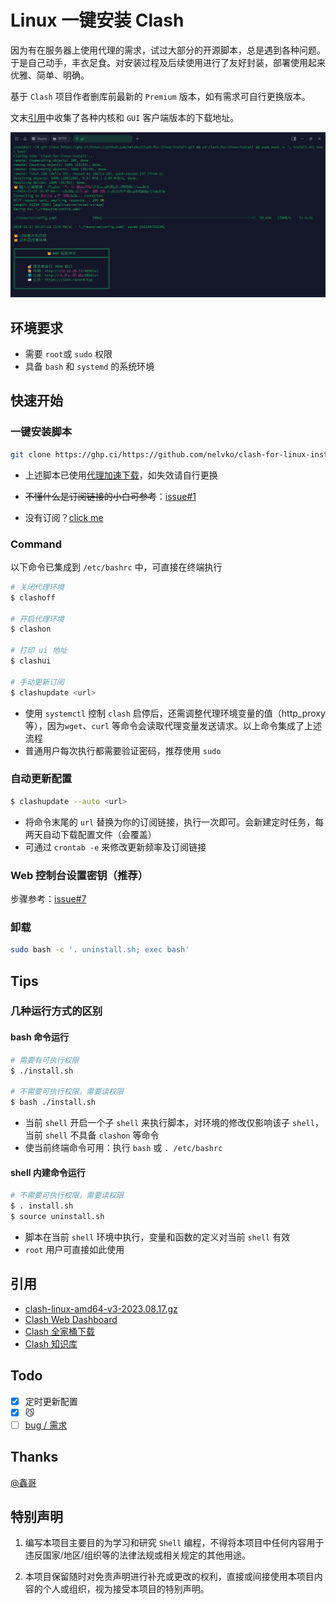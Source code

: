 # Linux 一键安装 Clash

因为有在服务器上使用代理的需求，试过大部分的开源脚本，总是遇到各种问题。于是自己动手，丰衣足食。对安装过程及后续使用进行了友好封装，部署使用起来优雅、简单、明确。

基于 `Clash` 项目作者删库前最新的 `Premium` 版本，如有需求可自行更换版本。

文末[引用](#ref)中收集了各种内核和 `GUI` 客户端版本的下载地址。

![preview](resource/preview.png)

## 环境要求

- 需要 `root`或 `sudo` 权限
- 具备 `bash` 和 `systemd` 的系统环境

## 快速开始

### 一键安装脚本

```bash
git clone https://ghp.ci/https://github.com/nelvko/clash-for-linux-install.git && cd clash-for-linux-install && sudo bash -c '. install.sh; exec bash'
```

- 上述脚本已使用[代理加速下载](https://ghp.ci/)，如失效请自行更换

- ~~不懂什么是订阅链接的小白可参考~~：[issue#1](https://github.com/nelvko/clash-for-linux-install/issues/1)

- 没有订阅？[click me](https://次元.net/auth/register?code=oUbI)

### Command

以下命令已集成到 `/etc/bashrc` 中，可直接在终端执行

```bash
# 关闭代理环境
$ clashoff

# 开启代理环境
$ clashon

# 打印 ui 地址
$ clashui

# 手动更新订阅
$ clashupdate <url>
```

- 使用 `systemctl` 控制 `clash` 启停后，还需调整代理环境变量的值（http_proxy 等），因为`wget`、`curl` 等命令会读取代理变量发送请求。以上命令集成了上述流程
- 普通用户每次执行都需要验证密码，推荐使用 `sudo`

### 自动更新配置

```bash
$ clashupdate --auto <url>
```

- 将命令末尾的 `url` 替换为你的订阅链接，执行一次即可。会新建定时任务，每两天自动下载配置文件（会覆盖）
- 可通过 `crontab -e`  来修改更新频率及订阅链接

### Web 控制台设置密钥（推荐）

步骤参考：[issue#7](https://github.com/nelvko/clash-for-linux-install/issues/7)

### 卸载

```bash
sudo bash -c '. uninstall.sh; exec bash'
```

## Tips

### 几种运行方式的区别

#### bash 命令运行

```bash
# 需要有可执行权限
$ ./install.sh

# 不需要可执行权限，需要读权限
$ bash ./install.sh
```

- 当前 `shell` 开启一个子 `shell` 来执行脚本，对环境的修改仅影响该子 `shell`，当前 `shell` 不具备 `clashon` 等命令
- 使当前终端命令可用：执行 `bash` 或 `. /etc/bashrc`

#### shell 内建命令运行

```bash
# 不需要可执行权限，需要读权限
$ . install.sh
$ source uninstall.sh
```

- 脚本在当前 `shell` 环境中执行，变量和函数的定义对当前 `shell` 有效
- `root` 用户可直接如此使用

## 引用

- [clash-linux-amd64-v3-2023.08.17.gz](https://downloads.clash.wiki/ClashPremium/)
- [Clash Web Dashboard](https://github.com/haishanh/yacd/releases/tag/v0.3.8)
- <a id="ref">[Clash 全家桶下载](https://www.clash.la/releases/)</a>
- [Clash 知识库](https://clash.wiki/)

## Todo

- [x] 定时更新配置
- [x] 😼
- [ ] [bug / 需求](https://github.com/nelvko/clash-for-linux-install/issues)

## Thanks

[@鑫哥](https://github.com/TrackRay)

## 特别声明

1. 编写本项目主要目的为学习和研究 `Shell` 编程，不得将本项目中任何内容用于违反国家/地区/组织等的法律法规或相关规定的其他用途。

2. 本项目保留随时对免责声明进行补充或更改的权利，直接或间接使用本项目内容的个人或组织，视为接受本项目的特别声明。
